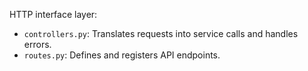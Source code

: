 HTTP interface layer:

- `controllers.py`: Translates requests into service calls and handles errors.  
- `routes.py`: Defines and registers API endpoints.
